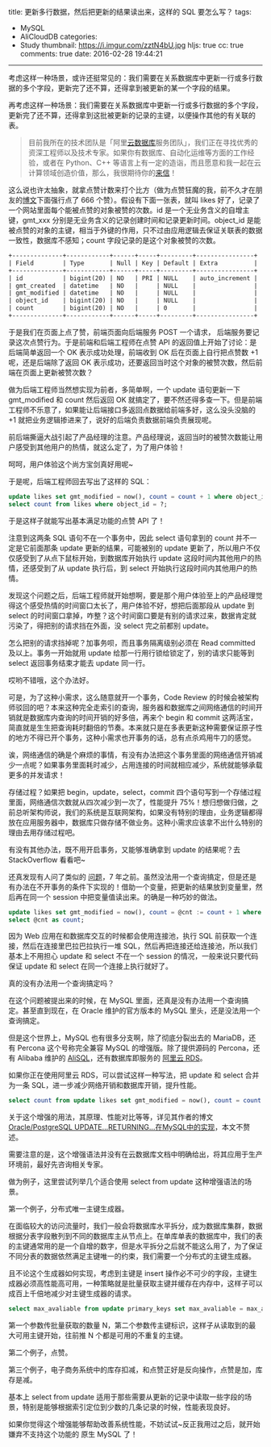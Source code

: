 title: 更新多行数据，然后把更新的结果读出来，这样的 SQL 要怎么写？
tags:
  - MySQL
  - AliCloudDB
categories:
  - Study
thumbnail: https://i.imgur.com/zztN4bU.jpg
hljs: true
cc: true
comments: true
date: 2016-02-28 19:44:21
---

考虑这样一种场景，或许还挺常见的：我们需要在关系数据库中更新一行或多行数据的多个字段，更新完了还不算，还得拿到被更新的某一个字段的结果。

再考虑这样一种场景：我们需要在关系数据库中更新一行或多行数据的多个字段，更新完了还不算，还得拿到这批被更新的记录的主键，以便操作其他的有关联的表。

<!-- more --><!-- indicate-the-source -->

> 目前我所在的技术团队是「阿里[云数据库](https://www.aliyun.com/product/rds/)服务团队」，我们正在寻找优秀的资深工程师以及技术专家。如果你有数据库、自动化运维等方面的工作经验，或者在 Python、C++ 等语言上有一定的造诣，而且愿意和我一起在云计算领域创造价值，那么，我很期待你的[来信](mailto:panjiabang@gmail.com)！

这么说也许太抽象，就拿点赞计数来打个比方（做为点赞狂魔的我，前不久才在朋友的[博文][5]下面强行点了 666 个赞）。假设有下面一张表，就叫 likes 好了，记录了一个网站里面每个能被点赞的对象被赞的次数。id 是一个无业务含义的自增主键，gmt\_xxx 分别是无业务含义的记录创建时间和记录更新时间。object\_id 是能被点赞的对象的主键，相当于外键的作用，只不过由应用逻辑去保证关联表的数据一致性，数据库不感知；count 字段记录的是这个对象被赞的次数。


```xml
+--------------+------------+------+-----+---------+----------------+
| Field        | Type       | Null | Key | Default | Extra          |
+--------------+------------+------+-----+---------+----------------+
| id           | bigint(20) | NO   | PRI | NULL    | auto_increment |
| gmt_created  | datetime   | NO   |     | NULL    |                |
| gmt_modified | datetime   | NO   |     | NULL    |                |
| object_id    | bigint(20) | NO   |     | NULL    |                |
| count        | bigint(20) | NO   |     | 0       |                |
+--------------+------------+------+-----+---------+----------------+
```

于是我们在页面上点了赞，前端页面向后端服务 POST 一个请求， 后端服务要记录这次点赞行为。于是前端和后端工程师在点赞 API 的返回值上开始了讨论：是后端简单返回一个 OK 表示成功处理，前端收到 OK 后在页面上自行把点赞数 +1 呢，还是后端除了返回 OK 表示成功，还要返回当时这个对象的被赞次数，然后前端在页面上更新被赞次数？

做为后端工程师当然想实现为前者，多简单啊，一个 update 语句更新一下 gmt_modified 和 count 然后返回 OK 就搞定了，要不然还得多查一下。但是前端工程师不乐意了，如果能让后端接口多返回点数据给前端多好，这么没头没脑的 +1 就把业务逻辑掺进来了，说好的后端负责数据前端负责展现呢。

前后端撕逼大战引起了产品经理的注意。产品经理说，返回当时的被赞次数能让用户感受到其他用户的热情，就这么定了，为了用户体验！

呵呵，用户体验这个尚方宝剑真好用呢~

于是呢，后端工程师回去写出了这样的 SQL：

```sql
update likes set gmt_modified = now(), count = count + 1 where object_id = ?;
select count from likes where object_id = ?;
```

于是这样子就能写出基本满足功能的点赞 API 了！

注意到这两条 SQL 语句不在一个事务中，因此 select 语句拿到的 count 并不一定是它前面那条 update 更新的结果，可能被别的 update 更新了，所以用户不仅仅感受到了从点下鼠标开始，到数据库开始执行 update 这段时间内其他用户的热情，还感受到了从 update 执行后，到 select 开始执行这段时间内其他用户的热情。

发现这个问题之后，后端工程师就开始想啊，要是那个用户体验至上的产品经理觉得这个感受热情的时间窗口太长了，用户体验不好，想把后面那段从 update 到 select 的时间窗口拿掉，咋整？这个时间窗口要是有别的请求过来，数据肯定就污染了，得把别的请求挡在外面，没 select 完之前都别 update。

怎么把别的请求挡掉呢？加事务呗，而且事务隔离级别必须在 Read committed 及以上。事务一开始就用 update 给那一行用行锁给锁定了，别的请求只能等到 select 返回事务结束才能去 update 同一行。

哎哟不错哦，这个办法好。

可是，为了这种小需求，这么随意就开一个事务，Code Review 的时候会被架构师驳回的吧？本来这种完全走索引的查询，服务器和数据库之间网络通信的时间开销就是数据库内查询的时间开销的好多倍，再来个 begin 和 commit 这两活宝，简直就是生生把查询耗时翻倍的节奏。本来就只是在多表更新这种需要保证原子性的地方不得已开个事务，这种小需求也开事务的话，总有点杀鸡用牛刀的感觉。

诶，网络通信的确是个麻烦的事情，有没有办法把这个事务里面的网络通信开销减少一点呢？如果事务里面耗时减少，占用连接的时间就相应减少，系统就能够承载更多的并发请求！

存储过程？如果把 begin，update，select，commit 四个语句写到一个存储过程里面，网络通信次数就从四次减少到一次了，性能提升 75%！想归想做归做，之前总听架构师说，我们的系统是互联网架构，如果没有特别的理由，业务逻辑都得放在应用服务器中，数据库只做存储不做业务。这种小需求应该拿不出什么特别的理由去用存储过程吧。

有没有其他办法，既不用开启事务，又能够准确拿到 update 的结果呢？去 StackOverflow 看看吧~

还真发现有人问了类似的 [问题][1]，7 年之前。虽然没法用一个查询搞定，但是还是有办法在不开事务的条件下实现的！借助一个变量，把更新的结果放到变量里，然后再在同一个 session 中把变量值读出来。的确是一种巧妙的做法。

```sql
update likes set gmt_modified = now(), count = @cnt := count + 1 where object_id = ?;
select @cnt as count;
```

因为 Web 应用在和数据库交互的时候都会使用连接池，执行 SQL 前获取一个连接，然后在连接里巴拉巴拉执行一堆 SQL，然后再把连接还给连接池，所以我们基本上不用担心 update 和 select 不在一个 session 的情况，一般来说只要代码保证 update 和 select 在同一个连接上执行就好了。

真的没有办法用一个查询搞定吗？

在这个问题被提出来的时候，在 MySQL 里面，还真是没有办法用一个查询搞定。甚至直到现在，在 Oracle 维护的官方版本的 MySQL 里头，还是没法用一个查询搞定。

但是这个世界上，MySQL 也有很多分支啊，除了彻底分裂出去的 MariaDB，还有 Percona 这个号称完全兼容 MySQL 的增强版。除了提供源码的 Percona，还有 Alibaba 维护的 [AliSQL][2]，还有数据库即服务的 [阿里云 RDS][3]。

如果你正在使用阿里云 RDS，可以尝试这样一种写法，把 update 和 select 合并为一条 SQL，进一步减少网络开销和数据库开销，提升性能。

```sql
select count from update likes set gmt_modified = now(), count = count + 1 where object_id = ？;
```

关于这个增强的用法，其原理、性能对比等等，详见其作者的博文 [Oracle/PostgreSQL UPDATE…RETURNING…在MySQL中的实现][4]，本文不赘述。

需要注意的是，这个增强语法并没有在云数据库文档中明确给出，将其应用于生产环境前，最好先咨询相关专家。

做为例子，这里尝试列举几个适合使用 select from update 这种增强语法的场景。

第一个例子，分布式唯一主键生成器。

在面临较大的访问流量时，我们一般会将数据库水平拆分，成为数据库集群，数据根据分表字段散列到不同的数据库主从节点上。在单库单表的数据库中，我们的表的主键通常用的是一个自增的数字，但是水平拆分之后就不能这么用了，为了保证不同分表的数据依然满足主键唯一的约束，我们需要一个分布式的主键生成器。

且不论这个生成器如何实现，考虑到主键是 insert 操作必不可少的字段，主键生成器必须高性能高可用，一种策略就是批量获取主键并缓存在内存中，这样子可以成百上千倍地减少对主键生成器的请求。

```sql
select max_avaliable from update primary_keys set max_avaliable = max_avaliable + ? where primary_key = ?;
```

第一个参数传批量获取的数量 N，第二个参数传主键标识，这样子从读取到的最大可用主键开始，往前推 N 个都是可用的不重复的主键。

第二个例子，点赞。

第三个例子，电子商务系统中的库存扣减，和点赞正好是反向操作，点赞是加，库存是减。

基本上 select from update 适用于那些需要从更新的记录中读取一些字段的场景，特别是能够根据索引定位到少数的几条记录的时候，性能表现良好。

如果你觉得这个增强能够帮助改善系统性能，不妨试试~反正我用过之后，就开始嫌弃不支持这个功能的 原生 MySQL 了！

[1]: http://stackoverflow.com/questions/562693/mysql-update-and-select-in-one-pass
[2]: https://www.percona.com/live/data-performance-conference-2016/sessions/whats-new-alisql-alibabas-branch-mysql#community-voting
[3]: https://www.aliyun.com/product/rds/
[4]: http://www.gpfeng.com/?p=134
[5]: http://cubernet.cn/236.html
